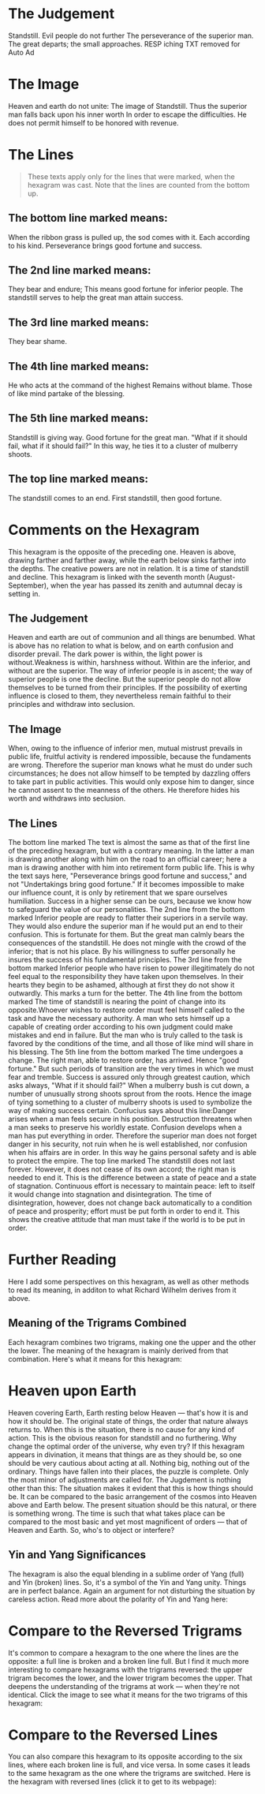 # The Judgement

Standstill. Evil people do not further
The perseverance of the superior man.
The great departs; the small approaches.
RESP iching TXT removed for Auto Ad

# The Image

Heaven and earth do not unite:
The image of Standstill.
Thus the superior man falls back upon his inner worth
In order to escape the difficulties.
He does not permit himself to be honored with revenue.

# The Lines

> These texts apply only for the lines that were marked, when the hexagram was cast. Note that the lines are counted from the bottom up.

## The bottom line marked means:

When the ribbon grass is pulled up, the sod comes with it.
Each according to his kind.
Perseverance brings good fortune and success.

## The 2nd line marked means:

They bear and endure;
This means good fortune for inferior people.
The standstill serves to help the great man attain success.

## The 3rd line marked means:

They bear shame.

## The 4th line marked means:

He who acts at the command of the highest
Remains without blame.
Those of like mind partake of the blessing.

## The 5th line marked means:

Standstill is giving way.
Good fortune for the great man.
"What if it should fail, what if it should fail?"
In this way, he ties it to a cluster of mulberry shoots.

## The top line marked means:

The standstill comes to an end.
First standstill, then good fortune.

# Comments on the Hexagram

This hexagram is the opposite of the preceding one. Heaven is above, drawing farther and farther away, while the earth below sinks farther into the depths. The creative powers are not in relation. It is a time of standstill and decline. This hexagram is linked with the seventh month (August-September), when the year has passed its zenith and autumnal decay is setting in.

## The Judgement

Heaven and earth are out of communion and all things are benumbed. What is above has no relation to what is below, and on earth confusion and disorder prevail. The dark power is within, the light power is without.Weakness is within, harshness without. Within are the inferior, and without are the superior. The way of inferior people is in ascent; the way of superior people is one the decline. But the superior people do not allow themselves to be turned from their principles. If the possibility of exerting influence is closed to them, they nevertheless remain faithful to their principles and withdraw into seclusion.

## The Image

When, owing to the influence of inferior men, mutual mistrust prevails in public life, fruitful activity is rendered impossible, because the fundaments are wrong. Therefore the superior man knows what he must do under such circumstances; he does not allow himself to be tempted by dazzling offers to take part in public activities. This would only expose him to danger, since he cannot assent to the meanness of the others. He therefore hides his worth and withdraws into seclusion.

## The Lines

The bottom line marked
The text is almost the same as that of the first line of the preceding hexagram, but with a contrary meaning. In the latter a man is drawing another along with him on the road to an official career; here a man is drawing another with him into retirement form public life. This is why the text says here, "Perseverance brings good fortune and success," and not "Undertakings bring good fortune." If it becomes impossible to make our influence count, it is only by retirement that we spare ourselves humiliation. Success in a higher sense can be ours, because we know how to safeguard the value of our personalities.
The 2nd line from the bottom marked
Inferior people are ready to flatter their superiors in a servile way. They would also endure the superior man if he would put an end to their confusion. This is fortunate for them. But the great man calmly bears the consequences of the standstill. He does not mingle with the crowd of the inferior; that is not his place. By his willingness to suffer personally he insures the success of his fundamental principles.
The 3rd line from the bottom marked
Inferior people who have risen to power illegitimately do not feel equal to the responsibility they have taken upon themselves. In their hearts they begin to be ashamed, although at first they do not show it outwardly. This marks a turn for the better.
The 4th line from the bottom marked
The time of standstill is nearing the point of change into its opposite.Whoever wishes to restore order must feel himself called to the task and have the necessary authority. A man who sets himself up a capable of creating order according to his own judgment could make mistakes and end in failure. But the man who is truly called to the task is favored by the conditions of the time, and all those of like mind will share in his blessing.
The 5th line from the bottom marked
The time undergoes a change. The right man, able to restore order, has arrived. Hence "good fortune." But such periods of transition are the very times in which we must fear and tremble. Success is assured only through greatest caution, which asks always, "What if it should fail?" When a mulberry bush is cut down, a number of unusually strong shoots sprout from the roots. Hence the image of tying something to a cluster of mulberry shoots is used to symbolize the way of making success certain. Confucius says about this line:Danger arises when a man feels secure in his position. Destruction threatens when a man seeks to preserve his worldly estate. Confusion develops when a man has put everything in order. Therefore the superior man does not forget danger in his security, not ruin when he is well established, nor confusion when his affairs are in order. In this way he gains personal safety and is able to protect the empire.
The top line marked
The standstill does not last forever. However, it does not cease of its own accord; the right man is needed to end it. This is the difference between a state of peace and a state of stagnation. Continuous effort is necessary to maintain peace: left to itself it would change into stagnation and disintegration. The time of disintegration, however, does not change back automatically to a condition of peace and prosperity; effort must be put forth in order to end it. This shows the creative attitude that man must take if the world is to be put in order.

# Further Reading



Here I add some perspectives on this hexagram, as well as other methods to read its meaning, in additon to what Richard Wilhelm derives from it above.

## Meaning of the Trigrams Combined

Each hexagram combines two trigrams, making one the upper and the other the lower. The meaning of the hexagram is mainly derived from that combination. Here's what it means for this hexagram:

# Heaven upon Earth

Heaven covering Earth, Earth resting below Heaven — that's how it is and how it should be. The original state of things, the order that nature always returns to. When this is the situation, there is no cause for any kind of action. This is the obvious reason for standstill and no furthering. Why change the optimal order of the universe, why even try? If this hexagram appears in divination, it means that things are as they should be, so one should be very cautious about acting at all. Nothing big, nothing out of the ordinary. Things have fallen into their places, the puzzle is complete. Only the most minor of adjustments are called for. The Jugdement is nothing other than this: The situation makes it evident that this is how things should be. It can be compared to the basic arrangement of the cosmos into Heaven above and Earth below. The present situation should be this natural, or there is something wrong. The time is such that what takes place can be compared to the most basic and yet most magnificent of orders — that of Heaven and Earth. So, who's to object or interfere?

## Yin and Yang Significances

The hexagram is also the equal blending in a sublime order of Yang (full) and Yin (broken) lines. So, it's a symbol of the Yin and Yang unity. Things are in perfect balance. Again an argument for not disturbing the situation by careless action. Read more about the polarity of Yin and Yang here:

# Compare to the Reversed Trigrams

It's common to compare a hexagram to the one where the lines are the opposite: a full line is broken and a broken line full. But I find it much more interesting to compare hexagrams with the trigrams reversed: the upper trigram becomes the lower, and the lower trigram becomes the upper. That deepens the understanding of the trigrams at work — when they're not identical. Click the image to see what it means for the two trigrams of this hexagram:

# Compare to the Reversed Lines

You can also compare this hexagram to its opposite according to the six lines, where each broken line is full, and vice versa. In some cases it leads to the same hexagram as the one where the trigrams are switched. Here is the hexagram with reversed lines (click it to get to its webpage):